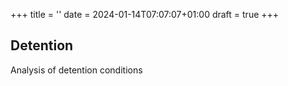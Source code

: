 +++
title = ''
date = 2024-01-14T07:07:07+01:00
draft = true
+++
## Detention

Analysis of detention conditions 

